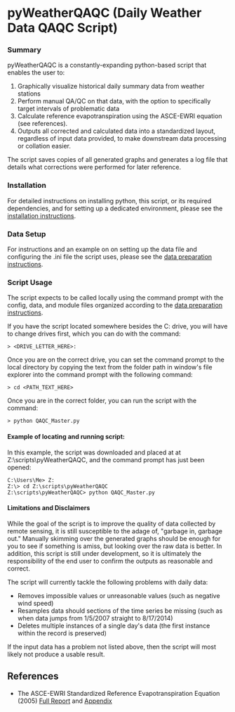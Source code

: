 # pyWeatherQAQC (Daily Weather Data QAQC Script)

### Summary
pyWeatherQAQC is a constantly-expanding python-based script that enables the user to:
1. Graphically visualize historical daily summary data from weather stations
2. Perform manual QA/QC on that data, with the option to specifically target intervals of problematic data
3. Calculate reference evapotranspiration using the ASCE-EWRI equation (see references).
4. Outputs all corrected and calculated data into a standardized layout, regardless of input data provided, to make downstream data processing or collation easier.

The script saves copies of all generated graphs and generates a log file that details what corrections were performed for later reference.

### Installation
For detailed instructions on installing python, this script, or its required dependencies, and for setting up a dedicated environment, please see the [installation instructions](docs/INSTALL.md).

### Data Setup
For instructions and an example on on setting up the data file and configuring the .ini file the script uses, please see the [data preparation instructions](docs/SETUP.md).

### Script Usage

The script expects to be called locally using the command prompt with the config, data, and module files organized according to the [data preparation instructions](docs/SETUP.md).

If you have the script located somewhere besides the C: drive, you will have to change drives first, which you can do with the command:
```
> <DRIVE_LETTER_HERE>:
```

Once you are on the correct drive, you can set the command prompt to the local directory by copying the text from the folder path in window's file explorer into the command prompt with the following command:
```
> cd <PATH_TEXT_HERE>
```

Once you are in the correct folder, you can run the script with the command:
```
> python QAQC_Master.py
```

#### Example of locating and running script:
In this example, the script was downloaded and placed at at Z:\scripts\pyWeatherQAQC, and the command prompt has just been opened:
```
C:\Users\Me> Z:
Z:\> cd Z:\scripts\pyWeatherQAQC
Z:\scripts\pyWeatherQAQC> python QAQC_Master.py
```

#### Limitations and Disclaimers
While the goal of the script is to improve the quality of data collected by remote sensing, it is still susceptible to the adage of, "garbage in, garbage out." Manually skimming over the generated graphs should be enough for you to see if something is amiss, but looking over the raw data is better. In addition, this script is still under development, so it is ultimately the responsibility of the end user to confirm the outputs as reasonable and correct.

The script will currently tackle the following problems with daily data:

* Removes impossible values or unreasonable values (such as negative wind speed)
* Resamples data should sections of the time series be missing (such as when data jumps from 1/5/2007 straight to 8/17/2014)
* Deletes multiple instances of a single day's data (the first instance within the record is preserved)

If the input data has a problem not listed above, then the script will most likely not produce a usable result.

References
----------
* The ASCE-EWRI Standardized Reference Evapotranspiration Equation (2005) [Full Report](http://www.kimberly.uidaho.edu/water/asceewri/ascestzdetmain2005.pdf) and [Appendix](http://www.kimberly.uidaho.edu/water/asceewri/appendix.pdf)


